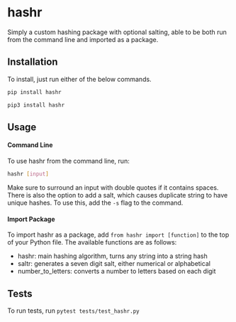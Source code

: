 # hashr

Simply a custom hashing package with optional salting, able to be both run from the command line and imported as a package.

## Installation

To install, just run either of the below commands.
```bash
pip install hashr
```
```bash
pip3 install hashr
```

## Usage

#### Command Line

To use hashr from the command line, run:
```bash
hashr [input]
```
Make sure to surround an input with double quotes if it contains spaces.  
There is also the option to add a salt, which causes duplicate string to have unique hashes. To use this, add the ```-s``` flag to the command.

#### Import Package

To import hashr as a package, add ```from hashr import [function]``` to the top of your Python file.
The available functions are as follows:
 - hashr: main hashing algorithm, turns any string into a string hash
 - saltr: generates a seven digit salt, either numerical or alphabetical
 - number_to_letters: converts a number to letters based on each digit

## Tests
To run tests, run ```pytest tests/test_hashr.py```
